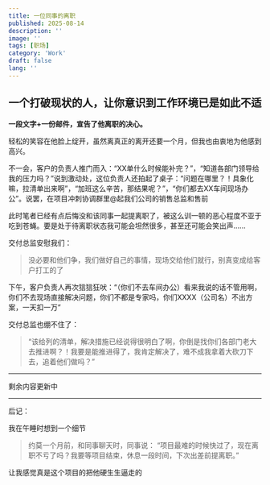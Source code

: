 ```yaml
---
title: 一位同事的离职
published: 2025-08-14
description: ''
image: ''
tags: [职场]
category: 'Work'
draft: false 
lang: ''
---
```


## 一个打破现状的人，让你意识到工作环境已是如此不适

**一段文字+一份邮件，宣告了他离职的决心。**

轻松的笑容在他脸上绽开，虽然离真正的离开还要一个月，但我也由衷地为他感到高兴。

不一会，客户的负责人推门而入：“XX单什么时候能补完？”，“知道各部门领导给我的压力吗？”说到激动处，这位负责人还拍起了桌子：“问题在哪里？！具象化嘛，拉清单出来啊”，“加班这么辛苦，那结果呢？”，“你们都去XX车间现场办公”。说罢，在项目冲刺协调群里@起我们公司的销售总监和售前

此时笔者已经有点后悔没和该同事一起提离职了，被这么训一顿的恶心程度不亚于吃到苍蝇。要是处于待离职状态我可能会坦然很多，甚至还可能会笑出声......

交付总监安慰我们：
> 没必要和他们争，我们做好自己的事情，现场交给他们就行，别真变成给客户打工的了

下午，客户负责人再次狺狺狂吠：“（你们不去车间办公）看来我说的话不管用啊，你们不去现场直接解决问题，你们不都是专家吗，你们XXXX（公司名）不出方案，一天扣一万”

交付总监也绷不住了：
> “该给列的清单，解决措施已经说得很明白了啊，你倒是找你们各部门老大去推进啊？！我要是能推进得了，我肯定解决了，难不成我拿着大砍刀下去，追着他们做吗？”

--- 

剩余内容更新中

--- 

后记：

我在午睡时想到一个细节

> 约莫一个月前，和同事聊天时，同事说：
> “项目最难的时候快过了，现在离职不亏了吗？我要等项目结束，休息一段时间，下次出差前提离职。”

让我感觉真是这个项目的把他硬生生逼走的




